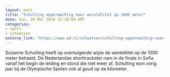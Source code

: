 ```yaml
---
layout: post
title: "Schulting oppermachtig naar wereldtitel op 1000 meter"
date: Sun, 10 Mar 2019 12:10:00 GMT
categories: 
- sport 
- schaatsen 
externe_link: "https://www.ad.nl/schaatsen/schulting-oppermachtig-naar-wereldtitel-op-1000-meter~ac82a65a/"
---
```


Suzanne Schulting heeft op overtuigende wijze de wereldtitel op de 1000 meter behaald. De Nederlandse shorttrackster nam in de finale in Sofia vanaf het begin de leiding en stond die niet meer af. Schulting won vorig jaar bij de Olympische Spelen ook al goud op de kilometer.
